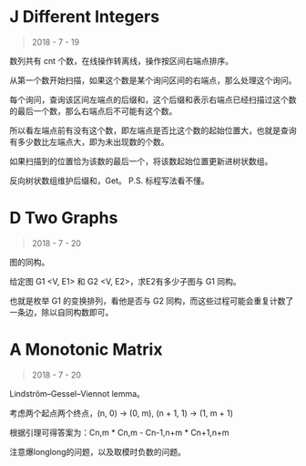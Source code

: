 # J Different Integers

> 2018 - 7 - 19

数列共有 cnt 个数，在线操作转离线，操作按区间右端点排序。

从第一个数开始扫描，如果这个数是某个询问区间的右端点，那么处理这个询问。

每个询问，查询该区间左端点的后缀和，这个后缀和表示右端点已经扫描过这个数的最后一个数，那么右端点后不可能有这个数。

所以看左端点前有没有这个数，即左端点是否比这个数的起始位置大，也就是查询有多少数比左端点大，即为未出现数的个数。

如果扫描到的位置恰为该数的最后一个，将该数起始位置更新进树状数组。

反向树状数组维护后缀和，Get。 P.S. 标程写法看不懂。

# D Two Graphs

> 2018 - 7 - 20

图的同构。

给定图 G1 <V, E1> 和 G2 <V, E2>，求E2有多少子图与 G1 同构。

也就是枚举 G1 的变换排列，看他是否与 G2 同构，而这些过程可能会重复计数了一条边，除以自同构数即可。

# A Monotonic Matrix

> 2018 - 7 - 20

Lindström–Gessel–Viennot lemma。

考虑两个起点两个终点，(n, 0) -> (0, m), (n + 1, 1) -> (1, m + 1)

根据引理可得答案为：Cn,m * Cn,m - Cn-1,n+m * Cn+1,n+m

注意爆longlong的问题，以及取模时负数的问题。